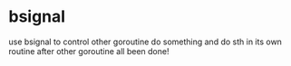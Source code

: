 # bsignal
use bsignal to control other goroutine do something and do sth in its own routine after other goroutine all been done!
